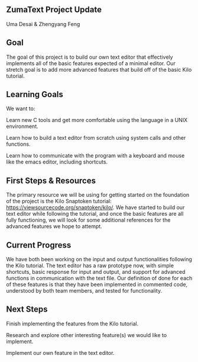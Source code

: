 ## ZumaText Project Update

Uma Desai & Zhengyang Feng

## Goal
The goal of this project is to build our own text editor that effectively implements all of the basic features expected of a minimal editor. Our stretch goal is to add more advanced features that build off of the basic Kilo tutorial. 


## Learning Goals
We want to:

Learn new C tools and get more comfortable using the language in a UNIX environment.

Learn how to build a text editor from scratch using system calls and other functions.

Learn how to communicate with the program with a keyboard and mouse like the emacs editor, including shortcuts.


## First Steps & Resources
The primary resource we will be using for getting started on the foundation of the project is the Kilo Snaptoken tutorial: https://viewsourcecode.org/snaptoken/kilo/. We have started to build our text editor while following the tutorial, and once the basic features are all fully functioning, we will look for some additional references for the advanced features we hope to attempt.


## Current Progress
We have both been working on the input and output functionalities following the Kilo tutorial. The text editor has a raw prototype now, with simple shortcuts, basic response for input and output, and support for advanced functions in communication with the text file. Our definition of done for each of these features is that they have been implemented in commented code, understood by both team members, and tested for functionality.


## Next Steps
Finish implementing the features from the Kilo tutorial.

Research and explore other interesting feature(s) we would like to implement.

Implement our own feature in the text editor.
